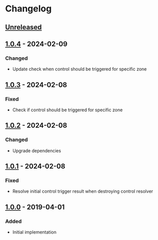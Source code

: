 # Changelog

## [Unreleased][]

## [1.0.4][] - 2024-02-09

### Changed

- Update check when control should be triggered for specific zone

## [1.0.3][] - 2024-02-08

### Fixed

- Check if control should be triggered for specific zone

## [1.0.2][] - 2024-02-08

### Changed

- Upgrade dependencies

## [1.0.1][] - 2024-02-08

### Fixed

- Resolve initial control trigger result when destroying control resolver

## [1.0.0][] - 2019-04-01

### Added

- Initial implementation


[Unreleased]: https://github.com/niksy/advertol-core/compare/v1.0.4...HEAD
[1.0.4]: https://github.com/niksy/advertol-core/compare/v1.0.3...v1.0.4
[1.0.3]: https://github.com/niksy/advertol-core/compare/v1.0.2...v1.0.3
[1.0.2]: https://github.com/niksy/advertol-core/compare/v1.0.1...v1.0.2
[1.0.1]: https://github.com/niksy/advertol-core/compare/v1.0.0...v1.0.1
[1.0.0]: https://github.com/niksy/advertol-core/tree/v1.0.0

